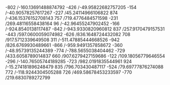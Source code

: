 -802 /-160.13691488874792 
-426 /-49.95822682757205 
-154 /-40.90578257617267 
-227 /45.24114966106822 
874 /-436.15376152708143 
757 /719.4776484571598 
-231 /269.48116558438164 
96 /-42.96455247902452 
-166 /-924.8540138117487 
-842 /-943.9330820960812 
837 /257.9170479157531 
-443 /597.0600059074982 
-626 /836.1648724432082 
708 /917.5712339649508 
311 /-511.47885444668526 
-942 /826.6769930489661 
-866 /-959.9491357858672 
-360 /-48.95739135244389 
-774 /-788.5655038404462 
-729 /433.6058789014837 
660 /907.6279427159686 
-122 /109.18056779646554 
-296 /-140.76505744189285 
-723 /982.0191835544961 
924 /-15.274181896248479 
835 /796.703430487117 
-524 /79.69777876274088 
772 /-118.9244304505288 
726 /469.58678453233597 
-770 /219.6830789272799 
